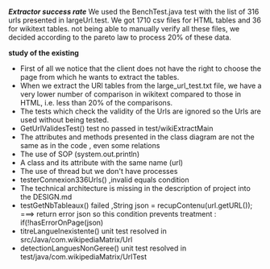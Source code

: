 **_Extractor success rate_**
We used the BenchTest.java test with the list of 316 urls presented in largeUrl.test.
We got 1710 csv files for HTML tables and 36 for wikitext tables.
not being able to manually verify all these files, 
we decided according to the pareto law to process 20% of these data.

**study of the existing**
- First of all we notice that the client does not have the right to choose the page from which he wants to extract the tables.
- When we extract the URl tables from the large_url_test.txt file, we have a very lower number of comparison in wikitext compared to those in HTML, i.e. less than 20% of the comparisons.
- The tests which check the validity of the Urls are ignored so the Urls are used without being tested.
- GetUrlValidesTest() test no passed in test/wikiExtractMain
- The attributes and methods presented in the class diagram are not the same as in the code , even some relations
- The use of SOP (system.out.println)
- A class and its attribute with the same name (url)
- The use of thread but we don't have processes
- testerConnexion336Urls() ,invalid equals condition
- The technical architecture is missing in the description of project into the DESIGN.md
- testGetNbTableaux() failed ,String json = recupContenu(url.getURL()); ===> return error json
                              so this condition prevents treatment : if(!hasErrorOnPage(json)
- titreLangueInexistente() unit test resolved in src/Java/com.wikipediaMatrix/Url
- detectionLanguesNonGeree() unit test resolved in test/java/com.wikipediaMatrix/UrlTest
                            
